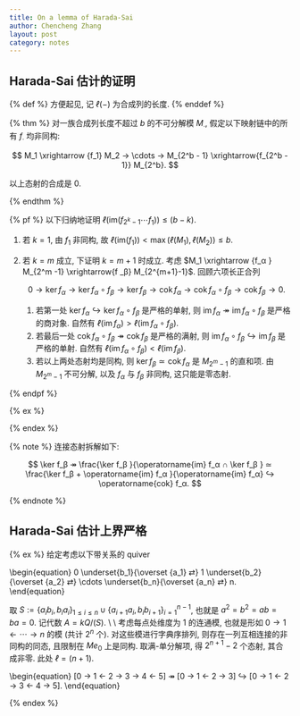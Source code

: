 ```yaml
---
title: On a lemma of Harada-Sai
author: Chencheng Zhang
layout: post
category: notes
---
```


## Harada-Sai 估计的证明

{% def %}
方便起见, 记 $ℓ (-)$ 为合成列的长度.
{% enddef %}

{% thm %}
对一族合成列长度不超过 $b$ 的不可分解模 $M_∙$, 假定以下映射链中的所有 $f_∙$ 均非同构:

$$
M_1 \xrightarrow {f_1} M_2 → \cdots → M_{2^b - 1} \xrightarrow{f_{2^b - 1}} M_{2^b}.
$$

以上态射的合成是 $0$.

{% endthm %}

{% pf %}
以下归纳地证明 $ℓ (\mathrm{im}(f_{2^k-1} \cdots f_1)) ≤ (b-k)$.

1. 若 $k=1$, 由 $f_1$ 非同构, 故 $ℓ (\mathrm{im}(f_1))< \max(ℓ (M_1), ℓ (M_2)) ≤ b$.
2. 若 $k=m$ 成立, 下证明 $k=m+1$ 时成立. 考虑 $M_1 \xrightarrow {f_α } M_{2^m -1} \xrightarrow{f _β} M_{2^{m+1}-1}$. 回顾六项长正合列

   $$
   0 → \ker f_α → \ker f_α ∘ f_β → \ker f_β → \operatorname{cok} f_α → \operatorname{cok} f_α ∘ f_β → \operatorname{cok} f_β → 0.
   $$

    1. 若第一处 $\ker f_α ↪ \ker f_α ∘ f_β$ 是严格的单射, 则 $\operatorname{im} f_α ↠ \operatorname{im} f_α ∘ f_β$ 是严格的商对象. 自然有 $ℓ(\operatorname{im} f_α ) > ℓ (\operatorname{im} f_α ∘ f_β)$.
    2. 若最后一处 $\operatorname{cok} f_α ∘ f_β ↠ \operatorname{cok} f_β$ 是严格的满射, 则 $\operatorname{im} f_α ∘ f_β ↪  \operatorname{im}f_β$ 是严格的单射. 自然有 $ℓ(\operatorname{im} f_α ∘ f_β) < ℓ (\operatorname{im} f_β)$.
    3. 若以上两处态射均是同构, 则 $\ker f_β ≃ \operatorname{cok} f_α$ 是 $M_{2^m -1}$ 的直和项. 由 $M_{2^m -1}$ 不可分解, 以及 $f_α$ 与 $f_β$ 非同构, 这只能是零态射.

{% endpf %}

{% ex %}

{% endex %}

{% note %}
连接态射拆解如下:

$$
\ker f_β ↠ \frac{\ker f_β }{\operatorname{im} f_α ∩ \ker f_β } ≃ \frac{\ker f_β + \operatorname{im} f_α }{\operatorname{im} f_α} ↪ \operatorname{cok} f_α.
$$

{% endnote %}

## Harada-Sai 估计上界严格

{% ex %}
给定考虑以下带关系的 quiver

\begin{equation}
    0 \underset{b_1}{\overset {a_1} ⇄} 1 \underset{b_2}{\overset {a_2} ⇄} \cdots \underset{b_n}{\overset {a_n} ⇄} n.
\end{equation}

取 $S := \{a_i b_i, b_ia_i\}_{1 ≤ i ≤ n} ∪ \{a_{i+1}a_{i}, b_i b_{i+1}\}_{i=1}^{n-1}$, 也就是 $a^2 = b^2 = ab = ba = 0$. 记代数 $A= kQ / (S)$.
\\
\\
考虑每点处维度为 $1$ 的连通模, 也就是形如 $0 → 1 ← \cdots → n$ 的模 (共计 $2^n$ 个). 对这些模进行字典序排列, 则存在一列互相连接的非同构的同态, 且限制在 $Me_0$ 上是同构. 取满-单分解项, 得 $2^{n+1} - 2$ 个态射, 其合成非零. 此处 $ℓ = (n+1)$.

\begin{equation}
    [0 → 1 ← 2 → 3 → 4 ← 5] ↠ [0 → 1 ← 2 → 3] ↪ [0 → 1 ← 2 → 3 ← 4 → 5].
\end{equation}

{% endex %}
